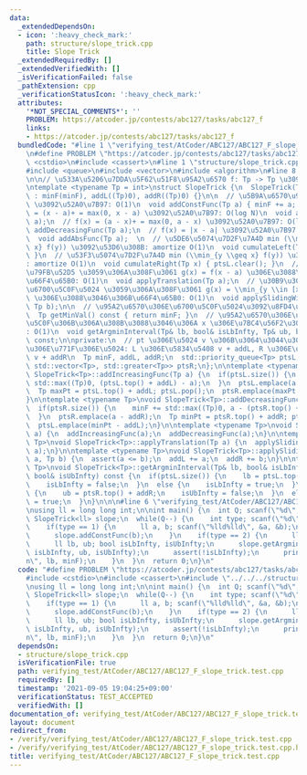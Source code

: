 ```yaml
---
data:
  _extendedDependsOn:
  - icon: ':heavy_check_mark:'
    path: structure/slope_trick.cpp
    title: Slope Trick
  _extendedRequiredBy: []
  _extendedVerifiedWith: []
  _isVerificationFailed: false
  _pathExtension: cpp
  _verificationStatusIcon: ':heavy_check_mark:'
  attributes:
    '*NOT_SPECIAL_COMMENTS*': ''
    PROBLEM: https://atcoder.jp/contests/abc127/tasks/abc127_f
    links:
    - https://atcoder.jp/contests/abc127/tasks/abc127_f
  bundledCode: "#line 1 \"verifying_test/AtCoder/ABC127/ABC127_F_slope_trick.test.cpp\"\
    \n#define PROBLEM \"https://atcoder.jp/contests/abc127/tasks/abc127_f\"\n\n#include\
    \ <cstdio>\n#include <cassert>\n#line 1 \"structure/slope_trick.cpp\"\n\n\n\n\
    #include <queue>\n#include <vector>\n#include <algorithm>\n#line 8 \"structure/slope_trick.cpp\"\
    \n\n// \u533A\u5206\u7DDA\u5F62\u51F8\u95A2\u6570 f: Tp -> Tp \u3092\u7BA1\u7406\
    \ntemplate <typename Tp = int>\nstruct SlopeTrick {\n  SlopeTrick(Tp minF = 0)\
    \ : minF(minF), addL((Tp)0), addR((Tp)0) {}\n\n  // \u5B9A\u6570\u95A2\u6570 a\
    \ \u3092\u52A0\u7B97: O(1)\n  void addConstFunc(Tp a) { minF += a; }\n  // f(x)\
    \ = (x - a)+ = max(0, x - a) \u3092\u52A0\u7B97: O(log N)\n  void addIncreasingFunc(Tp\
    \ a);\n  // f(x) = (a - x)+ = max(0, a - x) \u3092\u52A0\u7B97: O(log N)\n  void\
    \ addDecreasingFunc(Tp a);\n  // f(x) = |x - a| \u3092\u52A0\u7B97: O(log N)\n\
    \  void addAbsFunc(Tp a);  \n  // \u5DE6\u5074\u7D2F\u7A4D min (\\min_{y \\leq\
    \ x} f(y)) \u3092\u53D6\u308B: amortize O(1)\n  void cumulateLeft(Tp x) { ptsR.clear();\
    \ }\n  // \u53F3\u5074\u7D2F\u7A4D min (\\min_{y \\geq x} f(y)) \u3092\u53D6\u308B\
    : amortize O(1)\n  void cumulateRight(Tp x) { ptsL.clear(); }\n  // \u5E73\u884C\
    \u79FB\u52D5 \u3059\u306A\u308F\u3061 g(x) = f(x - a) \u306E\u3088\u3046\u306B\
    \u66F4\u65B0: O(1)\n  void applyTranslation(Tp a);\n  // \u30B9\u30E9\u30A4\u30C9\
    \u6700\u5C0F\u5024 \u3059\u306A\u308F\u3061 g(x) = \\min_{y \\in [x-b, x-a]} f(y)\
    \ \u306E\u3088\u3046\u306B\u66F4\u65B0: O(1)\n  void applySlidingWindow(Tp a,\
    \ Tp b);\n\n  // \u95A2\u6570\u306E\u6700\u5C0F\u5024\u3092\u8FD4\u3059: O(1)\n\
    \  Tp getMinVal() const { return minF; }\n  // \u95A2\u6570\u306E\u5024\u304C\u6700\
    \u5C0F\u306B\u306A\u308B\u3088\u3046\u306A x \u306E\u7BC4\u56F2\u3092\u8FD4\u3059\
    : O(1)\n  void getArgminInterval(Tp& lb, bool& isLbInfty, Tp& ub, bool& isUbInfty)\
    \ const;\n\nprivate:\n  // pt \u306E\u5024 v \u306B\u3064\u3044\u3066\u3001\u305D\
    \u306E\u771F\u306E\u5024: L \u306E\u5834\u5408 v + addL, R \u306E\u5834\u5408\
    \ v + addR\n  Tp minF, addL, addR;\n  std::priority_queue<Tp> ptsL;\n  std::priority_queue<Tp,\
    \ std::vector<Tp>, std::greater<Tp>> ptsR;\n};\n\ntemplate <typename Tp>\nvoid\
    \ SlopeTrick<Tp>::addIncreasingFunc(Tp a) {\n  if(ptsL.size()) {\n    minF +=\
    \ std::max((Tp)0, (ptsL.top() + addL) - a);\n  }\n  ptsL.emplace(a - addL);\n\
    \  Tp maxPt = ptsL.top() + addL; ptsL.pop();\n  ptsR.emplace(maxPt - addR);\n\
    }\n\ntemplate <typename Tp>\nvoid SlopeTrick<Tp>::addDecreasingFunc(Tp a) {\n\
    \  if(ptsR.size()) {\n    minF += std::max((Tp)0, a - (ptsR.top() + addR));\n\
    \  }\n  ptsR.emplace(a - addR);\n  Tp minPt = ptsR.top() + addR; ptsR.pop();\n\
    \  ptsL.emplace(minPt - addL);\n}\n\ntemplate <typename Tp>\nvoid SlopeTrick<Tp>::addAbsFunc(Tp\
    \ a) {\n  addIncreasingFunc(a);\n  addDecreasingFunc(a);\n}\n\ntemplate <typename\
    \ Tp>\nvoid SlopeTrick<Tp>::applyTranslation(Tp a) {\n  applySlidingWindow(a,\
    \ a);\n}\n\ntemplate <typename Tp>\nvoid SlopeTrick<Tp>::applySlidingWindow(Tp\
    \ a, Tp b) {\n  assert(a <= b);\n  addL += a;\n  addR += b;\n}\n\ntemplate <typename\
    \ Tp>\nvoid SlopeTrick<Tp>::getArgminInterval(Tp& lb, bool& isLbInfty, Tp& ub,\
    \ bool& isUbInfty) const {\n  if(ptsL.size()) {\n    lb = ptsL.top() + addL;\n\
    \    isLbInfty = false;\n  }\n  else {\n    isLbInfty = true;\n  }\n\n  if(ptsR.size())\
    \ {\n    ub = ptsR.top() + addR;\n    isUbInfty = false;\n  }\n  else {\n    isUbInfty\
    \ = true;\n  }\n}\n\n\n#line 6 \"verifying_test/AtCoder/ABC127/ABC127_F_slope_trick.test.cpp\"\
    \nusing ll = long long int;\n\nint main() {\n  int Q; scanf(\"%d\", &Q);\n\n \
    \ SlopeTrick<ll> slope;\n  while(Q--) {\n    int type; scanf(\"%d\", &type);\n\
    \    if(type == 1) {\n      ll a, b; scanf(\"%lld%lld\", &a, &b);\n      slope.addAbsFunc(a);\n\
    \      slope.addConstFunc(b);\n    }\n    if(type == 2) {\n      ll minF = slope.getMinVal();\n\
    \      ll lb, ub; bool isLbInfty, isUbInfty;\n      slope.getArgminInterval(lb,\
    \ isLbInfty, ub, isUbInfty);\n      assert(!isLbInfty);\n      printf(\"%lld %lld\\\
    n\", lb, minF);\n    }\n  }\n  return 0;\n}\n"
  code: "#define PROBLEM \"https://atcoder.jp/contests/abc127/tasks/abc127_f\"\n\n\
    #include <cstdio>\n#include <cassert>\n#include \"../../../structure/slope_trick.cpp\"\
    \nusing ll = long long int;\n\nint main() {\n  int Q; scanf(\"%d\", &Q);\n\n \
    \ SlopeTrick<ll> slope;\n  while(Q--) {\n    int type; scanf(\"%d\", &type);\n\
    \    if(type == 1) {\n      ll a, b; scanf(\"%lld%lld\", &a, &b);\n      slope.addAbsFunc(a);\n\
    \      slope.addConstFunc(b);\n    }\n    if(type == 2) {\n      ll minF = slope.getMinVal();\n\
    \      ll lb, ub; bool isLbInfty, isUbInfty;\n      slope.getArgminInterval(lb,\
    \ isLbInfty, ub, isUbInfty);\n      assert(!isLbInfty);\n      printf(\"%lld %lld\\\
    n\", lb, minF);\n    }\n  }\n  return 0;\n}\n"
  dependsOn:
  - structure/slope_trick.cpp
  isVerificationFile: true
  path: verifying_test/AtCoder/ABC127/ABC127_F_slope_trick.test.cpp
  requiredBy: []
  timestamp: '2021-09-05 19:04:25+09:00'
  verificationStatus: TEST_ACCEPTED
  verifiedWith: []
documentation_of: verifying_test/AtCoder/ABC127/ABC127_F_slope_trick.test.cpp
layout: document
redirect_from:
- /verify/verifying_test/AtCoder/ABC127/ABC127_F_slope_trick.test.cpp
- /verify/verifying_test/AtCoder/ABC127/ABC127_F_slope_trick.test.cpp.html
title: verifying_test/AtCoder/ABC127/ABC127_F_slope_trick.test.cpp
---
```

